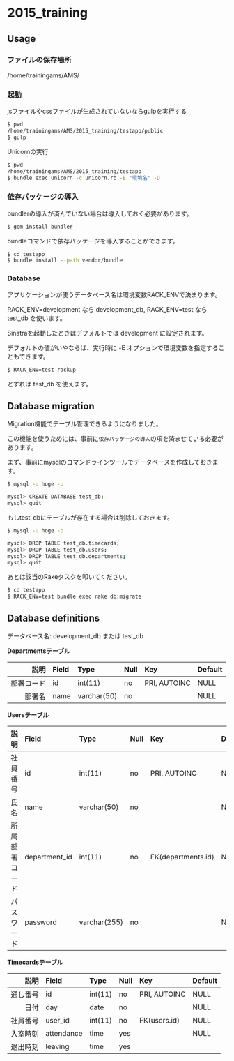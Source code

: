 # 2015_training

## Usage

### ファイルの保存場所

/home/trainingams/AMS/

### 起動

jsファイルやcssファイルが生成されていないならgulpを実行する

```bash
$ pwd
/home/trainingams/AMS/2015_training/testapp/public
$ gulp
```
Unicornの実行

```bash
$ pwd
/home/trainingams/AMS/2015_training/testapp
$ bundle exec unicorn -c unicorn.rb -E "環境名" -D
```

### 依存パッケージの導入

bundlerの導入が済んでいない場合は導入しておく必要があります。

```bash
$ gem install bundler
```

bundleコマンドで依存パッケージを導入することができます。

```bash
$ cd testapp
$ bundle install --path vendor/bundle
```

### Database

アプリケーションが使うデータベース名は環境変数RACK_ENVで決まります。

RACK_ENV=development なら development_db, RACK_ENV=test なら test_db を使います。

Sinatraを起動したときはデフォルトでは development に設定されます。

デフォルトの値がいやならば、実行時に -E オプションで環境変数を指定することもできます。

```bash
$ RACK_ENV=test rackup
```

とすれば test_db を使えます。

## Database migration

Migration機能でテーブル管理できるようになりました。

この機能を使うためには、事前に`依存パッケージの導入`の項を済ませている必要があります。

まず、事前にmysqlのコマンドラインツールでデータベースを作成しておきます。

```bash
$ mysql -u hoge -p

mysql> CREATE DATABASE test_db;
mysql> quit
```

もしtest_dbにテーブルが存在する場合は削除しておきます。

```bash
$ mysql -u hoge -p

mysql> DROP TABLE test_db.timecards;
mysql> DROP TABLE test_db.users;
mysql> DROP TABLE test_db.departments;
mysql> quit
```

あとは該当のRakeタスクを叩いてください。

```bash
$ cd testapp
$ RACK_ENV=test bundle exec rake db:migrate
```

## Database definitions

データベース名: development_db または test_db

**Departmentsテーブル**

説明|Field|Type|Null|Key|Default
--:|:--|:--|:--|:--|:--
部署コード|id|int(11)|no|PRI, AUTOINC|NULL
部署名|name|varchar(50)|no||NULL

**Usersテーブル**

説明|Field|Type|Null|Key|Default
--:|:--|:--|:--|:--|:--
社員番号|id|int(11)|no|PRI, AUTOINC|NULL
氏名|name|varchar(50)|no||NULL
所属部署コード|department_id|int(11)|no|FK(departments.id)|NULL
パスワード|password|varchar(255)|no||NULL

**Timecardsテーブル**

説明|Field|Type|Null|Key|Default
--:|:--|:--|:--|:--|:--
通し番号|id|int(11)|no|PRI, AUTOINC|NULL
日付|day|date|no||NULL
社員番号|user_id|int(11)|no|FK(users.id)|NULL
入室時刻|attendance|time|yes||NULL
退出時刻|leaving|time|yes
